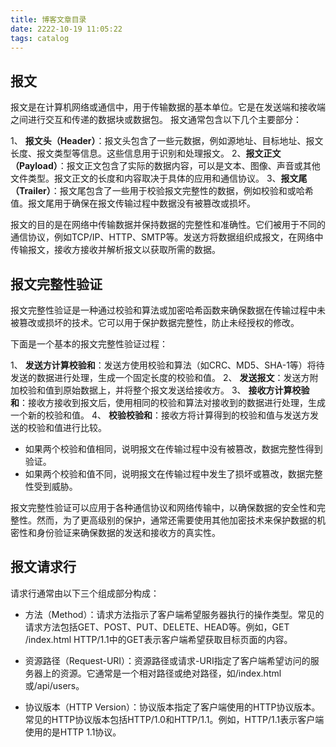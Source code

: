 ```yaml
---
title: 博客文章目录
date: 2222-10-19 11:05:22
tags: catalog
---
```


<meta name="referrer" content="no-referrer"/>

## 报文
报文是在计算机网络或通信中，用于传输数据的基本单位。它是在发送端和接收端之间进行交互和传递的数据块或数据包。
报文通常包含以下几个主要部分：

1、 **报文头（Header）**：报文头包含了一些元数据，例如源地址、目标地址、报文长度、报文类型等信息。这些信息用于识别和处理报文。
2、**报文正文（Payload）**：报文正文包含了实际的数据内容，可以是文本、图像、声音或其他文件类型。报文正文的长度和内容取决于具体的应用和通信协议。
3、**报文尾（Trailer）**：报文尾包含了一些用于校验报文完整性的数据，例如校验和或哈希值。报文尾用于确保在报文传输过程中数据没有被篡改或损坏。

报文的目的是在网络中传输数据并保持数据的完整性和准确性。它们被用于不同的通信协议，例如TCP/IP、HTTP、SMTP等。发送方将数据组织成报文，在网络中传输报文，接收方接收并解析报文以获取所需的数据。
## 报文完整性验证

报文完整性验证是一种通过校验和算法或加密哈希函数来确保数据在传输过程中未被篡改或损坏的技术。它可以用于保护数据完整性，防止未经授权的修改。

下面是一个基本的报文完整性验证过程：

1、 **发送方计算校验和**：发送方使用校验和算法（如CRC、MD5、SHA-1等）将待发送的数据进行处理，生成一个固定长度的校验和值。
2、 **发送报文**：发送方附加校验和值到原始数据上，并将整个报文发送给接收方。
3、 **接收方计算校验和**：接收方接收到报文后，使用相同的校验和算法对接收到的数据进行处理，生成一个新的校验和值。
4、 **校验校验和**：接收方将计算得到的校验和值与发送方发送的校验和值进行比较。
* 如果两个校验和值相同，说明报文在传输过程中没有被篡改，数据完整性得到验证。
* 如果两个校验和值不同，说明报文在传输过程中发生了损坏或篡改，数据完整性受到威胁。

报文完整性验证可以应用于各种通信协议和网络传输中，以确保数据的安全性和完整性。然而，为了更高级别的保护，通常还需要使用其他加密技术来保护数据的机密性和身份验证来确保数据的发送和接收方的真实性。

## 报文请求行

请求行通常由以下三个组成部分构成：

* 方法（Method）：请求方法指示了客户端希望服务器执行的操作类型。常见的请求方法包括GET、POST、PUT、DELETE、HEAD等。例如，GET /index.html HTTP/1.1中的GET表示客户端希望获取目标页面的内容。

* 资源路径（Request-URI）：资源路径或请求-URI指定了客户端希望访问的服务器上的资源。它通常是一个相对路径或绝对路径，如/index.html或/api/users。

* 协议版本（HTTP Version）：协议版本指定了客户端使用的HTTP协议版本。常见的HTTP协议版本包括HTTP/1.0和HTTP/1.1。例如，HTTP/1.1表示客户端使用的是HTTP 1.1协议。


